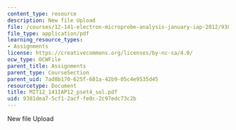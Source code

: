 ```yaml
---
content_type: resource
description: New file Upload
file: /courses/12-141-electron-microprobe-analysis-january-iap-2012/9381dea75cf12acffe0c2c97edc73c2b_MIT12_141IAP12_pset4_sol.pdf
file_type: application/pdf
learning_resource_types:
- Assignments
license: https://creativecommons.org/licenses/by-nc-sa/4.0/
ocw_type: OCWFile
parent_title: Assignments
parent_type: CourseSection
parent_uid: 7ad8b170-625f-681a-42b9-05c4e9535d45
resourcetype: Document
title: MIT12_141IAP12_pset4_sol.pdf
uid: 9381dea7-5cf1-2acf-fe0c-2c97edc73c2b
---
```

New file Upload